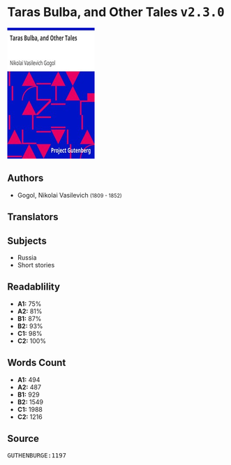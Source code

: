 # Taras Bulba, and Other Tales <kbd>v2.3.0</kbd>

![](./cover.medium.jpg "")

## Authors


 - Gogol, Nikolai Vasilevich <small>(1809 - 1852)</small>

## Translators



## Subjects


 - Russia
 - Short stories

## Readablility


 - **A1:** 75%
 - **A2:** 81%
 - **B1:** 87%
 - **B2:** 93%
 - **C1:** 98%
 - **C2:** 100%

## Words Count


 - **A1:** 494
 - **A2:** 487
 - **B1:** 929
 - **B2:** 1549
 - **C1:** 1988
 - **C2:** 1216

## Source


<kbd>GUTHENBURGE:1197</kbd>

